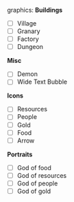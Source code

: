 graphics:
  **Buildings**
  - [ ] Village
  - [ ] Granary
  - [ ] Factory
  - [ ] Dungeon
  
  **Misc**
  - [ ] Demon
  - [ ] Wide Text Bubble
  
  **Icons**
  - [ ] Resources
  - [ ] People
  - [ ] Gold
  - [ ] Food
  - [ ] Arrow
  
  **Portraits**
  
  - [ ] God of food
  - [ ] God of resources
  - [ ] God of people
  - [ ] God of gold
